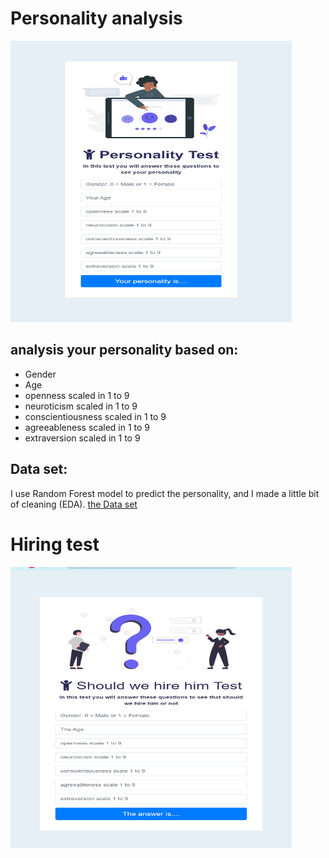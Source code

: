 # Personality analysis
<img src="2023-02-17.png" width="450" height="450"> 


## analysis your personality based on:
- Gender
- Age
- openness scaled in 1 to 9
- neuroticism scaled in 1 to 9
- conscientiousness scaled in 1 to 9
- agreeableness scaled in 1 to 9
- extraversion scaled in 1 to 9
## Data set:
I use Random Forest model to predict the personality, and I made a little bit of cleaning (EDA).
[the Data set](https://www.kaggle.com/datasets/pavlorymarchuk/test3434?select=test.csv)

# Hiring test
<img src="qu.png" width="450" height="450"> 
